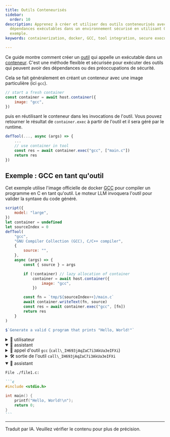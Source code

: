 ```yaml
---
title: Outils Conteneurisés
sidebar:
  order: 10
description: Apprenez à créer et utiliser des outils conteneurisés avec des
  dépendances exécutables dans un environnement sécurisé en utilisant GCC comme
  exemple.
keywords: containerization, docker, GCC, tool integration, secure execution

---
```


Ce guide montre comment créer un [outil](/genaiscript/reference/scripts/tools) qui appelle un exécutable dans un [conteneur](/genaiscript/reference/scripts/container). C'est une méthode flexible et sécurisée pour exécuter des outils qui peuvent avoir des dépendances ou des préoccupations de sécurité.

Cela se fait généralement en créant un conteneur avec une image particulière (ici `gcc`).

```js
// start a fresh container
const container = await host.container({
    image: "gcc",
})
```

puis en réutilisant le conteneur dans les invocations de l'outil. Vous pouvez retourner le résultat de `container.exec` à partir de l'outil et il sera géré par le runtime.

```js
defTool(..., async (args) => {
    ...
    // use container in tool
    const res = await container.exec("gcc", ["main.c"])
    return res
})
```

## Exemple : GCC en tant qu'outil

Cet exemple utilise l'image officielle de docker [GCC](https://hub.docker.com/_/gcc) pour compiler un programme en C en tant qu'outil. Le moteur LLM invoquera l'outil pour valider la syntaxe du code généré.

```js
script({
    model: "large",
})
let container = undefined
let sourceIndex = 0
defTool(
    "gcc",
    "GNU Compiler Collection (GCC), C/C++ compiler",
    {
        source: "",
    },
    async (args) => {
        const { source } = args

        if (!container) // lazy allocation of container
            container = await host.container({
                image: "gcc",
            })

        const fn = `tmp/${sourceIndex++}/main.c`
        await container.writeText(fn, source)
        const res = await container.exec("gcc", [fn])
        return res
    }
)

$`Generate a valid C program that prints "Hello, World!"`
```

<details>
  <summary>👤 utilisateur</summary>

  ```markdown wrap
  Generate a valid C program that prints "Hello, World!"
  ```
</details>

<details open>
  <summary>🤖 assistant </summary>

  <details>
    <summary>📠 appel d'outil <code>gcc</code> (<code>call\_IH693jAqZaC7i3AkUa3eIFXi</code>)</summary>

    ```yaml wrap
    source: |-
        #include <stdio.h>

        int main() {
            printf("Hello, World!\n");
            return 0;
        }
    ```
  </details>
</details>

<details>
  <summary>🛠️ sortie de l'outil <code>call\_IH693jAqZaC7i3AkUa3eIFXi</code></summary>

  ```json wrap
  exitCode: 0
  stdout: ""
  stderr: ""
  failed: false
  ```
</details>

<details open>
  <summary>🤖 assistant </summary>

  ````markdown wrap
  File ./file1.c:

  ```c
  #include <stdio.h>

  int main() {
      printf("Hello, World!\n");
      return 0;
  }
  ```
  ````
</details>

<hr />

Traduit par IA. Veuillez vérifier le contenu pour plus de précision.
